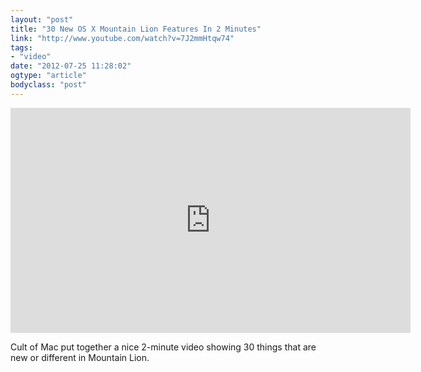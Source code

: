 ```yaml
---
layout: "post"
title: "30 New OS X Mountain Lion Features In 2 Minutes"
link: "http://www.youtube.com/watch?v=7J2mmHtqw74"
tags: 
- "video"
date: "2012-07-25 11:28:02"
ogtype: "article"
bodyclass: "post"
---
```


<iframe allowfullscreen="" frameborder="0" height="360" src="http://www.youtube.com/embed/7J2mmHtqw74" width="640"></iframe>

Cult of Mac put together a nice 2-minute video showing 30 things that are new or different in Mountain Lion.